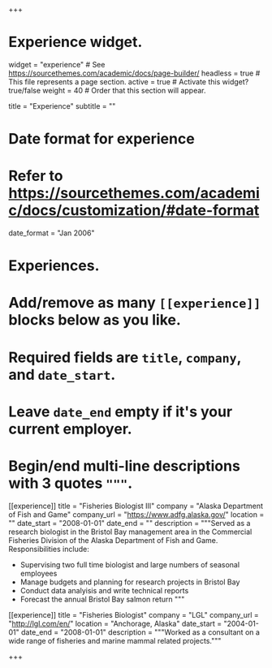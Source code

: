 +++
# Experience widget.
widget = "experience"  # See https://sourcethemes.com/academic/docs/page-builder/
headless = true  # This file represents a page section.
active = true  # Activate this widget? true/false
weight = 40  # Order that this section will appear.

title = "Experience"
subtitle = ""

# Date format for experience
#   Refer to https://sourcethemes.com/academic/docs/customization/#date-format
date_format = "Jan 2006"

# Experiences.
#   Add/remove as many `[[experience]]` blocks below as you like.
#   Required fields are `title`, `company`, and `date_start`.
#   Leave `date_end` empty if it's your current employer.
#   Begin/end multi-line descriptions with 3 quotes `"""`.
[[experience]]
  title = "Fisheries Biologist III"
  company = "Alaska Department of Fish and Game"
  company_url = "https://www.adfg.alaska.gov/"
  location = ""
  date_start = "2008-01-01"
  date_end = ""
  description = """Served as a research biologist in the Bristol Bay management area in the Commercial Fisheries Division of the Alaska Department of Fish and Game.
  Responsibilities include:
  
  * Supervising two full time biologist and large numbers of seasonal employees
  * Manage budgets and planning for research projects in Bristol Bay
  * Conduct data analyisis and write technical reports
  * Forecast the annual Bristol Bay salmon return
  """

[[experience]]
  title = "Fisheries Biologist"
  company = "LGL"
  company_url = "http://lgl.com/en/"
  location = "Anchorage, Alaska"
  date_start = "2004-01-01"
  date_end = "2008-01-01"
  description = """Worked as a consultant on a wide range of fisheries and marine mammal related projects."""

+++
